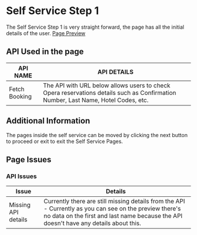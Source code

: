 # Self Service Step 1
The Self Service Step 1 is very straight forward, the page has all the initial details of the user.
[Page Preview](https://prnt.sc/11acc10)

## API Used in the page
| API NAME | API DETAILS |
|--|--|
| Fetch Booking | The API with URL below allows users to check Opera reservations details such as Confirmation Number, Last Name, Hotel Codes, etc. |

## Additional Information
The pages inside the self service can be moved by clicking the next button to proceed or exit to exit the Self Service Pages.

## Page Issues
### API Issues
|Issue| Details |
|--|--|
| Missing API details | Currently there are still missing details from the API - Currently as you can see on the preview there's no data on the first and last name because the API doesn't have any details about this. |

